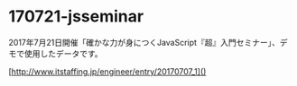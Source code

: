 # 170721-jsseminar

2017年7月21日開催「確かな力が身につくJavaScript『超』入門セミナー」、デモで使用したデータです。

[http://www.itstaffing.jp/engineer/entry/20170707_1]()